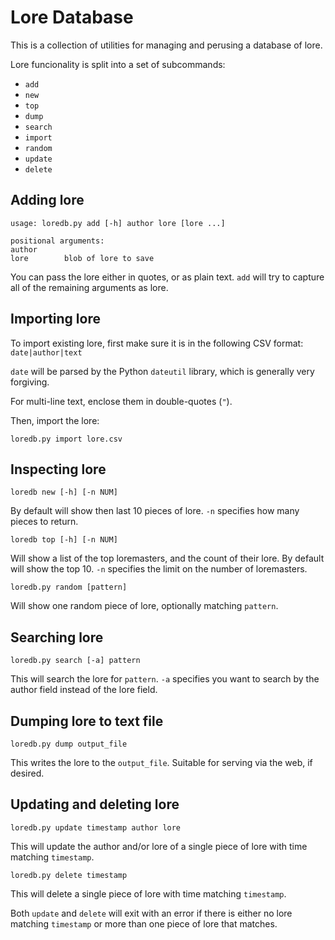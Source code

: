 # Lore Database

This is a collection of utilities for managing and perusing a database of lore.

Lore funcionality is split into a set of subcommands:

 - `add`
 - `new`
 - `top`
 - `dump`
 - `search`
 - `import`
 - `random`
 - `update`
 - `delete`

## Adding lore

    usage: loredb.py add [-h] author lore [lore ...]

    positional arguments:
    author
    lore        blob of lore to save

You can pass the lore either in quotes, or as plain text.
`add` will try to capture all of the remaining arguments as lore.


## Importing lore

To import existing lore, first make sure it is in the following CSV format: `date|author|text`

`date` will be parsed by the Python `dateutil` library, which is generally very forgiving.

For multi-line text, enclose them in double-quotes (`"`).

Then, import the lore:

`loredb.py import lore.csv`

## Inspecting lore

`loredb new [-h] [-n NUM]`

By default will show then last 10 pieces of lore. `-n` specifies how many pieces to return.

`loredb top [-h] [-n NUM]`

Will show a list of the top loremasters, and the count of their lore.
By default will show the top 10.
`-n` specifies the limit on the number of loremasters.

`loredb.py random [pattern]`

Will show one random piece of lore, optionally matching `pattern`.

## Searching lore

`loredb.py search [-a] pattern`

This will search the lore for `pattern`. `-a` specifies you want to search by the author field instead of the lore field.

## Dumping lore to text file

`loredb.py dump output_file`

This writes the lore to the `output_file`. Suitable for serving via the web, if desired.

## Updating and deleting lore

`loredb.py update timestamp author lore`

This will update the author and/or lore of a single piece of lore with time
matching `timestamp`.

`loredb.py delete timestamp`

This will delete a single piece of lore with time matching `timestamp`.

Both `update` and `delete` will exit with an error if there is either no lore
matching `timestamp` or more than one piece of lore that matches.
